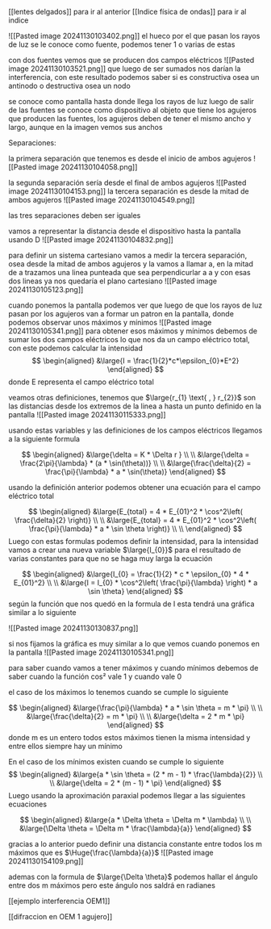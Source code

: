 [[lentes delgados]] para ir al anterior 
[[Indice física de ondas]] para ir al indice 

![[Pasted image 20241130103402.png]]
el hueco por el que pasan los rayos de luz se le conoce como fuente, podemos tener 1 o varias de estas 

con dos fuentes vemos que se producen dos campos eléctricos
![[Pasted image 20241130103521.png]]
que luego de ser sumados nos darían la interferencia, con este resultado podemos saber si es constructiva osea un antinodo o destructiva osea un nodo 

se conoce como pantalla hasta donde llega los rayos de luz luego de salir de las fuentes
se conoce como dispositivo al objeto que tiene los agujeros que producen las fuentes, los agujeros deben de tener el mismo ancho y largo, aunque en la imagen vemos sus anchos 

Separaciones:

la primera separación que tenemos es desde el inicio de ambos agujeros 
![[Pasted image 20241130104058.png]]

la segunda separación sería desde el final de ambos agujeros 
![[Pasted image 20241130104153.png]]
la tercera separación es desde la mitad de ambos agujeros 
![[Pasted image 20241130104549.png]]

las tres separaciones deben ser iguales 

vamos a representar la distancia desde el dispositivo hasta la pantalla usando D
![[Pasted image 20241130104832.png]]

para definir un sistema cartesiano vamos a medir la tercera separación, osea desde la mitad de ambos agujeros y la vamos a llamar a, en la mitad de a trazamos una linea punteada que sea perpendicurlar a a y con esas dos lineas
ya nos quedaría el plano cartesiano 
![[Pasted image 20241130105123.png]]

cuando ponemos la pantalla podemos ver que luego de que los rayos de luz pasan por los agujeros van a formar un patron en la pantalla, donde podemos observar unos máximos y mínimos
![[Pasted image 20241130105341.png]]
para obtener esos máximos y mínimos debemos de sumar los dos campos eléctricos lo que nos da un campo eléctrico total, con este podemos calcular la intensidad
$$
\begin{aligned}
&\large{I = \frac{1}{2}*c*\epsilon_{0}*E^2}
\end{aligned}
$$
donde E representa el campo eléctrico total 

veamos otras definiciones, tenemos que $\large{r_{1} \text{ , } r_{2}}$ son las distancias desde los extremos de la linea a hasta un punto definido en la pantalla 
![[Pasted image 20241130115333.png]]

usando estas variables y las definiciones de los campos eléctricos llegamos a la siguiente formula

$$
\begin{aligned}
&\large{\delta = K * \Delta r } \\ \\
&\large{\delta = \frac{2\pi}{\lambda} * (a * \sin(\theta))} \\ \\
&\large{\frac{\delta}{2} = \frac{\pi}{\lambda} * a * \sin(\theta)}
\end{aligned}
$$

usando la definición anterior podemos obtener una ecuación para el campo eléctrico total 

$$
\begin{aligned}
&\large{E_{total} = 4 * E_{01}^2 * \cos^2\left( \frac{\delta}{2} \right)} \\ \\
&\large{E_{total} = 4 * E_{01}^2 * \cos^2\left( \frac{\pi}{\lambda} * a * \sin \theta \right)} \\ \\
\end{aligned}
$$
Luego con estas formulas podemos definir la intensidad, para la intensidad vamos a crear una nueva variable $\large{I_{0}}$ para el resultado de varias constantes para que no se haga muy larga la ecuación 

$$
\begin{aligned}
&\large{I_{0} = \frac{1}{2} * c * \epsilon_{0} * 4 * E_{01}^2} \\ \\
&\large{I = I_{0} * \cos^2\left( \frac{\pi}{\lambda} \right) * a \sin \theta}
\end{aligned}
$$
según la función que nos quedó en la formula de I esta tendrá una gráfica similar a lo siguiente 

![[Pasted image 20241130130837.png]]

si nos fijamos la gráfica es muy similar a lo que vemos cuando ponemos en la pantalla 
![[Pasted image 20241130105341.png]]

para saber cuando vamos a tener máximos y cuando mínimos debemos de saber cuando la función cos² vale 1 y cuando vale 0 

el caso de los máximos lo tenemos cuando se cumple lo siguiente 

$$
\begin{aligned}
&\large{\frac{\pi}{\lambda} * a * \sin \theta = m * \pi} \\ \\
&\large{\frac{\delta}{2} = m * \pi} \\ \\
&\large{\delta = 2 * m * \pi}
\end{aligned}
$$
donde m es un entero 
todos estos máximos tienen la misma intensidad y entre ellos siempre hay un mínimo 

En el caso de los mínimos existen cuando se cumple lo siguiente 
$$
\begin{aligned}
&\large{a * \sin \theta = (2 * m - 1) * \frac{\lambda}{2}} \\ \\
&\large{\delta = 2 * (m - 1) * \pi}
\end{aligned}
$$
Luego usando la aproximación paraxial podemos llegar a las siguientes ecuaciones 

$$
\begin{aligned}
&\large{a * \Delta \theta = \Delta m * \lambda} \\ \\
&\large{\Delta \theta = \Delta m * \frac{\lambda}{a}}
\end{aligned}
$$

gracias a lo anterior puedo definir una distancia constante entre todos los m máximos que es $\Huge{\frac{\lambda}{a}}$ 
![[Pasted image 20241130154109.png]]

ademas con la formula de $\large{\Delta \theta}$ podemos hallar el ángulo entre dos m máximos pero este ángulo nos saldrá en radianes 


[[ejemplo interferencia OEM1]]


[[difraccion en OEM 1 agujero]]
